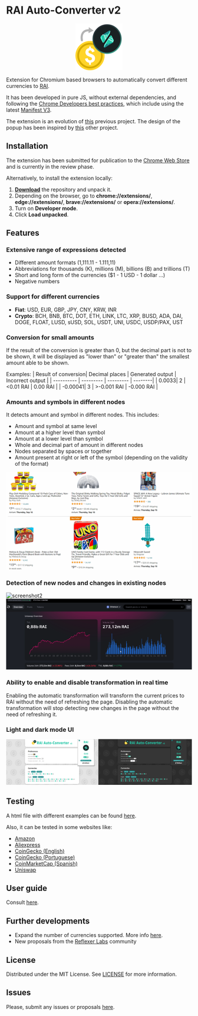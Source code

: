 # RAI Auto-Converter v2

<p align="center">
<img style="text-align: center;" src="/assets/icons/icon128.png">
</p>

Extension for Chromium based browsers to automatically convert different currencies to [RAI](https://reflexer.finance/).

It has been developed in pure JS, without external dependencies, and following the [Chrome Developers best practices](https://developer.chrome.com/docs/webstore/best_practices/), which include using the latest [Manifest V3](https://developer.chrome.com/docs/extensions/mv3/intro/mv3-overview/). 

The extension is an evolution of [this](https://github.com/JairoFra/rai-auto-converter-chrome-extension) previous project. The design of the popup has been inspired by [this](https://github.com/oitowork/rai-chrome-extesion) other project.


## Installation

The extension has been submitted for publication to the [Chrome Web Store](https://chrome.google.com/webstore/category/extensions) and is currently in the review phase.

Alternatively, to install the extension locally:
1. [**Download**](https://github.com/JairoFra/rai-auto-converter-chrome-extension-v2/archive/refs/heads/master.zip) the repository and unpack it.
2.  Depending on the browser, go to  **chrome://extensions/**, **edge://extensions/**, **brave://extensions/** or **opera://extensions/**.
3.  Turn on  **Developer mode**.
4.  Click  **Load unpacked**.

## Features

### Extensive range of expressions detected
- Different amount formats (1,111.11 - 1.111,11)
- Abbreviations for thousands (K), millions (M), billions (B) and trillions (T)
- Short and long form of the currencies ($1 - 1 USD - 1 dollar ...)
- Negative numbers

### Support for different currencies
- **Fiat**: USD, EUR, GBP, JPY, CNY, KRW, INR
- **Crypto**: BCH, BNB, BTC, DOT, ETH, LINK, LTC, XRP, BUSD, ADA, DAI, DOGE, FLOAT, LUSD, sUSD, SOL, USDT, UNI, USDC, USDP/PAX, UST

### Conversion for small amounts
If the result of the conversion is greater than 0, but the decimal part is not to be shown, it will be displayed as "lower than" or "greater than" the smallest amount able to be shown. 

Examples:
| Result of conversion| Decimal places | Generated output |  Incorrect output |
| ---------- | --------- | --------- | --------|
| 0.0033| 2 | <0.01 RAI | 0.00 RAI |
| -0.00041| 3 | >-0.001 RAI | -0.000 RAI |

### Amounts and symbols in different nodes
It detects amount and symbol in different nodes. This includes:
* Amount and symbol at same level
* Amount at a higher level than symbol
* Amount at a lower level than symbol
* Whole and decimal part of amount in different nodes
* Nodes separated by spaces or together
* Amount present at right or left of the symbol (depending on the validity of the format)

![screenshot1](/assets/screenshots/screenshot1.gif)

### Detection of new nodes and changes in existing nodes
![screenshot2](/assets/screenshots/screenshot2.gif)
![screenshot3](/assets/screenshots/screenshot3.gif)

### Ability to enable and disable transformation in real time
Enabling the automatic transformation will transform the current prices to RAI without the need of refreshing the page.
Disabling the automatic transformation will stop detecting new changes in the page without the need of refreshing it.

### Light and dark mode UI
![light-dark-ui](/assets/screenshots/light-dark-ui.png)


## Testing
A html file with different examples can be found [here](/test/test.html).

Also, it can be tested in some websites like:
* [Amazon](https://www.amazon.com/b?node=18505442011&pd_rd_w=1ftxB&pf_rd_p=c0ea6ab5-cabd-4b35-bde7-77a8469504b6&pf_rd_r=MF7AS21Z1Z646GCNZYBB&pd_rd_r=411f30ed-d0a0-4627-9bbc-d719c932007b&pd_rd_wg=UZMwk)
* [Aliexpress](https://best.aliexpress.com/?lan=en&aff_fcid=3f8e7b9324664cd8b4d89bb0b73e85ab-1629272449570-02147-_ATQOXo&tt=CPS_NORMAL&cv=14000&aff_fsk=_ATQOXo&af=286416&aff_platform=portals-tool&sk=_ATQOXo&aff_trace_key=3f8e7b9324664cd8b4d89bb0b73e85ab-1629272449570-02147-_ATQOXo&cn=6814&dp=10283fcc33585e62c3015b1d23d961&terminal_id=1583c510f52d43e5ab49408693c15282)
* [CoinGecko (English)](https://www.coingecko.com/en)
* [CoinGecko (Portuguese)](https://www.coingecko.com/pt)
* [CoinMarketCap (Spanish)](https://coinmarketcap.com/es/)
* [Uniswap](https://info.uniswap.org/#/)

## User guide
Consult [here](/docs/user-guide.md).


## Further developments
* Expand the number of currencies supported. More info [here](/docs/currencies.md).
* New proposals from the [Reflexer Labs](https://reflexer.finance/) community


## License
Distributed under the MIT License. See [LICENSE](LICENSE) for more information.


## Issues
Please, submit any issues or proposals [here](https://github.com/JairoFra/rai-auto-converter-chrome-extension-v2/issues).